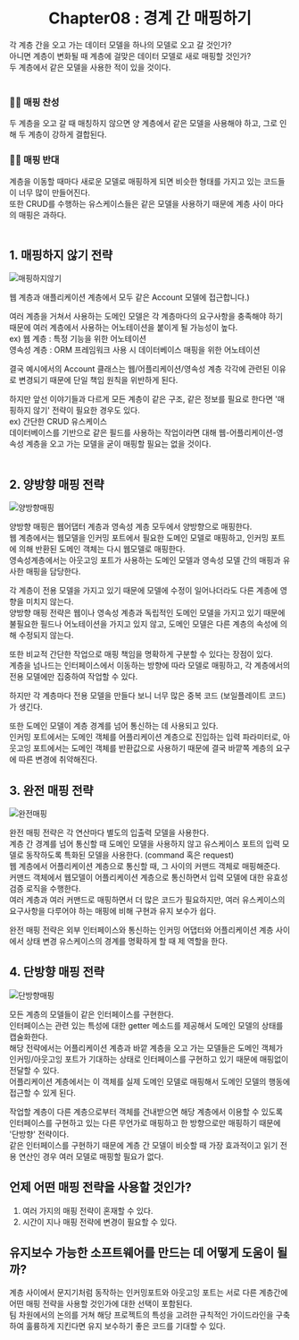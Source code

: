 <div align="center">
  <h1>Chapter08 : 경계 간 매핑하기</h1>
</div>

각 계층 간을 오고 가는 데이터 모델을 하나의 모델로 오고 갈 것인가?<br>
아니면 계층이 변화될 때 계층에 걸맞은 데이터 모델로 새로 매핑할 것인가?<br>
두 계층에서 같은 모델을 사용한 적이 있을 것이다.
<br></br>


### 🙋‍♀️ 매핑 찬성
두 계층을 오고 갈 때 매칭하지 않으면 양 계층에서 같은 모델을 사용해야 하고, 그로 인해 두 계층이 강하게 결합된다.

### 🙋‍♂️ 매핑 반대
계층을 이동할 때마다 새로운 모델로 매핑하게 되면 비슷한 형태를 가지고 있는 코드들이 너무 많이 만들어진다.<br>
또한 CRUD를 수행하는 유스케이스들은 같은 모델을 사용하기 때문에 계층 사이 마다의 매핑은 과하다.
<br></br>

## 1. 매핑하지 않기 전략

![매핑하지않기](https://user-images.githubusercontent.com/26564996/169595756-d592c175-10d3-42c3-822a-5f5f6291b931.jpg)

웹 계층과 애플리케이션 계층에서 모두 같은 Account 모델에 접근합니다.)<br>

여러 계층을 거쳐서 사용하는 도메인 모델은 각 계층마다의 요구사항을 충족해야 하기 때문에 여러 계층에서 사용하는 어노테이션을 붙이게 될 가능성이 높다.<br>
ex) 웹 계층 : 특정 기능을 위한 어노테이션<br>
영속성 계층 : ORM 프레임워크 사용 시 데이터베이스 매핑을 위한 어노테이션<br>

결국 예시에서의 Account 클래스는 웹/어플리케이션/영속성 계층 각각에 관련된 이유로 변경되기 때문에 단일 책임 원칙을 위반하게 된다.<br>

하지만 앞선 이야기들과 다르게 모든 계층이 같은 구조, 같은 정보를 필요로 한다면 '매핑하지 않기' 전략이 필요한 경우도 있다.<br>
ex) 간단한 CRUD 유스케이스<br>
데이터베이스를 기반으로 같은 필드를 사용하는 작업이라면 대해 웹-어플리케이션-영속성 계층을 오고 가는 모델을 굳이 매핑할 필요는 없을 것이다.<br></br>


## 2. 양방향 매핑 전략

![양방향매핑](https://user-images.githubusercontent.com/26564996/169595762-016abd60-654a-403f-bd73-a701259916d4.jpg)

양방향 매핑은 웹어댑터 계층과 영속성 계층 모두에서 양방향으로 매핑한다.<br>
웹 계층에서는 웹모델을 인커밍 포트에서 필요한 도메인 모델로 매핑하고, 인커밍 포트에 의해 반환된 도메인 객체는 다시 웹모델로 매핑한다.<br>
영속성계층에서는 아웃고잉 포트가 사용하는 도메인 모델과 영속성 모델 간의 매핑과 유사한 매핑을 담당한다.<br>

각 계층이 전용 모델을 가지고 있기 때문에 모델에 수정이 일어나더라도 다른 계층에 영향을 미치지 않는다.<br>
양방향 매핑 전략은 웹이나 영속성 계층과 독립적인 도메인 모델을 가지고 있기 때문에 불필요한 필드나 어노테이션을 가지고 있지 않고, 도메인 모델은 다른 계층의 속성에 의해 수정되지 않는다.<br>

또한 비교적 간단한 작업으로 매핑 책임을 명확하게 구분할 수 있다는 장점이 있다.<br>
계층을 넘나드는 인터페이스에서 이동하는 방향에 따라 모델로 매핑하고, 각 계층에서의 전용 모델에만 집중하여 작업할 수 있다.<br>

하지만 각 계층마다 전용 모델을 만들다 보니 너무 많은 중복 코드 (보일플레이트 코드)가 생긴다.<br>

또한 도메인 모델이 계층 경계를 넘어 통신하는 데 사용되고 있다.<br>
인커밍 포트에서는 도메인 객체를 어플리케이션 계층으로 진입하는 입력 파라미터로, 아웃고잉 포트에서는 도메인 객체를 반환값으로 사용하기 때문에 결국 바깥쪽 계층의 요구에 따른 변경에 취약해진다.<br>

## 3. 완전 매핑 전략

![완전매핑](https://user-images.githubusercontent.com/26564996/169595765-96ed718d-701a-4aab-b506-9ae37338600b.jpg)

완전 매핑 전략은 각 연산마다 별도의 입출력 모델을 사용한다.<br>
계층 간 경계를 넘어 통신할 때 도메인 모델을 사용하지 않고 유스케이스 포트의 입력 모델로 동작하도록 특화된 모델을 사용한다. (command 혹은 request)<br>
웹 계층에서 어플리케이션 계층으로 통신할 때, 그 사이의 커맨드 객체로 매핑해준다.<br>
커맨드 객체에서 웹모델이 어플리케이션 계층으로 통신하면서 입력 모델에 대한 유효성 검증 로직을 수행한다.<br>
여러 계층과 여러 커맨드로 매핑하면서 더 많은 코드가 필요하지만, 여러 유스케이스의 요구사항을 다루어야 하는 매핑에 비해 구현과 유지 보수가 쉽다.<br>

완전 매핑 전략은 외부 인터페이스와 통신하는 인커밍 어댑터와 어플리케이션 계층 사이에서 상태 변경 유스케이스의 경계를 명확하게 할 때 제 역할을 한다.

## 4. 단방향 매핑 전략

![단방향매핑](https://user-images.githubusercontent.com/26564996/169595740-012069d9-acfa-4944-923c-b3371a86cecc.jpg)

모든 계층의 모델들이 같은 인터페이스를 구현한다.<br>
인터페이스는 관련 있는 특성에 대한 getter 메소드를 제공해서 도메인 모델의 상태를 캡술화한다.<br>
해당 전략에서는 어플리케이션 계층과 바깥 계층을 오고 가는 모델들은 도메인 객체가 인커밍/아웃고잉 포트가 기대하는 상태로 인터페이스를 구현하고 있기 때문에 매핑없이 전달할 수 있다.<br>
어플리케이션 계층에서는 이 객체를 실제 도메인 모델로 매핑해서 도메인 모델의 행동에 접근할 수 있게 된다.<br>

작업할 계층이 다른 계층으로부터 객체를 건내받으면 해당 계층에서 이용할 수 있도록 인터페이스를 구현하고 있는 다른 무언가로 매핑하고 한 방향으로만 매핑하기 때문에 '단방향' 전략이다.<br>
같은 인터페이스를 구현하기 때문에 계층 간 모델이 비슷할 때 가장 효과적이고 읽기 전용 연산인 경우 여러 모델로 매핑할 필요가 없다.<br>

## 언제 어떤 매핑 전략을 사용할 것인가?

1. 여러 가지의 매핑 전략이 혼재할 수 있다.
2. 시간이 지나 매핑 전략에 변경이 필요할 수 있다.

## 유지보수 가능한 소프트웨어를 만드는 데 어떻게 도움이 될까?

계층 사이에서 문지기처럼 동작하는 인커밍포트와 아웃고잉 포트는 서로 다른 계층간에 어떤 매핑 전략을 사용할 것인가에 대한 선택이 포함된다.<br>
팀 차원에서의 논의를 거쳐 해당 프로젝트의 특성을 고려한 규칙적인 가이드라인을 구축하여 훌륭하게 지킨다면 유지 보수하기 좋은 코드를 기대할 수 있다.